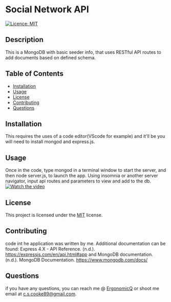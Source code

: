 # Social Network API
  [![Licence: MIT](https://img.shields.io/badge/License-MIT-yellow.svg)](https://opensource.org/licenses/MIT)

  ## Description
  This is a MongoDB with basic seeder info, that uses RESTful API routes to add documents based on defined schema.
  
  ## Table of Contents
  - [Installation](#installation)
  - [Usage](#usage)
  - [License](#license)
  - [Contributing](#contributing)
  - [Questions](#questions)
  
  ## Installation
  This requires the uses of a code editor(VScode for example) and it'll be you will need to install mongod and express.js.
  
  ## Usage
  Once in the code, type mongod in a terminal window to start the server, and then node server.js, to launch the app. Using insomnia or another server navigator, input api routes and parameters to  view and add to the db.
  [![Watch the video](https://img.youtube.com/vi/mj1Qm40aneI/0.jpg)](https://www.youtube.com/watch?v=mj1Qm40aneI)

  
  ## License
 This project is licensed under the [MIT](https://opensource.org/licenses/MIT) license.
  
  ## Contributing
  code int he application was written by me. Additional documentation can be found: Express 4.X - API Reference. (n.d.). https://expressjs.com/en/api.html#app and MongoDB documentation. (n.d.). MongoDB Documentation. https://www.mongodb.com/docs/
  
  
  ## Questions
  if you have any questions, you can reach me @ [ErgonomicQ](https://github.com/ErgonomicQ) or shoot me email at c.s.cooke89@gmail.com.
  
